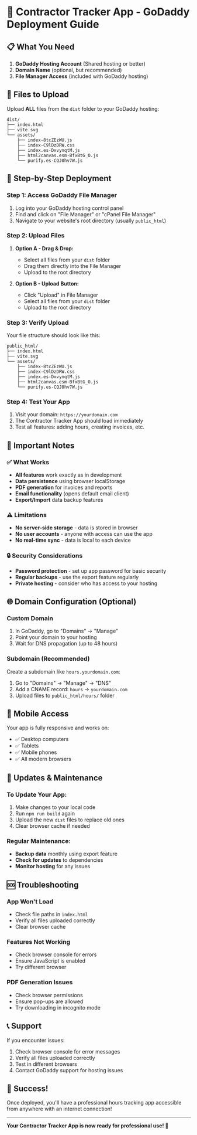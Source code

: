 # 🚀 Contractor Tracker App - GoDaddy Deployment Guide

## 📋 What You Need

1. **GoDaddy Hosting Account** (Shared hosting or better)
2. **Domain Name** (optional, but recommended)
3. **File Manager Access** (included with GoDaddy hosting)

## 📁 Files to Upload

Upload **ALL** files from the `dist` folder to your GoDaddy hosting:

```
dist/
├── index.html
├── vite.svg
└── assets/
    ├── index-8tcZEzWU.js
    ├── index-C9lDzDRW.css
    ├── index.es-DxvynqtM.js
    ├── html2canvas.esm-BfxBtG_O.js
    └── purify.es-CQJ0hv7W.js
```

## 🎯 Step-by-Step Deployment

### Step 1: Access GoDaddy File Manager
1. Log into your GoDaddy hosting control panel
2. Find and click on "File Manager" or "cPanel File Manager"
3. Navigate to your website's root directory (usually `public_html`)

### Step 2: Upload Files
1. **Option A - Drag & Drop:**
   - Select all files from your `dist` folder
   - Drag them directly into the File Manager
   - Upload to the root directory

2. **Option B - Upload Button:**
   - Click "Upload" in File Manager
   - Select all files from your `dist` folder
   - Upload to the root directory

### Step 3: Verify Upload
Your file structure should look like this:
```
public_html/
├── index.html
├── vite.svg
└── assets/
    ├── index-8tcZEzWU.js
    ├── index-C9lDzDRW.css
    ├── index.es-DxvynqtM.js
    ├── html2canvas.esm-BfxBtG_O.js
    └── purify.es-CQJ0hv7W.js
```

### Step 4: Test Your App
1. Visit your domain: `https://yourdomain.com`
2. The Contractor Tracker App should load immediately
3. Test all features: adding hours, creating invoices, etc.

## 🔧 Important Notes

### ✅ What Works
- **All features** work exactly as in development
- **Data persistence** using browser localStorage
- **PDF generation** for invoices and reports
- **Email functionality** (opens default email client)
- **Export/Import** data backup features

### ⚠️ Limitations
- **No server-side storage** - data is stored in browser
- **No user accounts** - anyone with access can use the app
- **No real-time sync** - data is local to each device

### 🔒 Security Considerations
- **Password protection** - set up app password for basic security
- **Regular backups** - use the export feature regularly
- **Private hosting** - consider who has access to your hosting

## 🌐 Domain Configuration (Optional)

### Custom Domain
1. In GoDaddy, go to "Domains" → "Manage"
2. Point your domain to your hosting
3. Wait for DNS propagation (up to 48 hours)

### Subdomain (Recommended)
Create a subdomain like `hours.yourdomain.com`:
1. Go to "Domains" → "Manage" → "DNS"
2. Add a CNAME record: `hours` → `yourdomain.com`
3. Upload files to `public_html/hours/` folder

## 📱 Mobile Access

Your app is fully responsive and works on:
- ✅ Desktop computers
- ✅ Tablets
- ✅ Mobile phones
- ✅ All modern browsers

## 🔄 Updates & Maintenance

### To Update Your App:
1. Make changes to your local code
2. Run `npm run build` again
3. Upload the new `dist` files to replace old ones
4. Clear browser cache if needed

### Regular Maintenance:
- **Backup data** monthly using export feature
- **Check for updates** to dependencies
- **Monitor hosting** for any issues

## 🆘 Troubleshooting

### App Won't Load
- Check file paths in `index.html`
- Verify all files uploaded correctly
- Clear browser cache

### Features Not Working
- Check browser console for errors
- Ensure JavaScript is enabled
- Try different browser

### PDF Generation Issues
- Check browser permissions
- Ensure pop-ups are allowed
- Try downloading in incognito mode

## 📞 Support

If you encounter issues:
1. Check browser console for error messages
2. Verify all files uploaded correctly
3. Test in different browsers
4. Contact GoDaddy support for hosting issues

## 🎉 Success!

Once deployed, you'll have a professional hours tracking app accessible from anywhere with an internet connection!

---

**Your Contractor Tracker App is now ready for professional use! 🚀** 